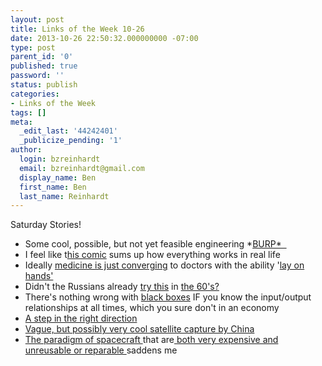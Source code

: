 ```yaml
---
layout: post
title: Links of the Week 10-26
date: 2013-10-26 22:50:32.000000000 -07:00
type: post
parent_id: '0'
published: true
password: ''
status: publish
categories:
- Links of the Week
tags: []
meta:
  _edit_last: '44242401'
  _publicize_pending: '1'
author:
  login: bzreinhardt
  email: bzreinhardt@gmail.com
  display_name: Ben
  first_name: Ben
  last_name: Reinhardt
---
```

<p>Saturday Stories!</p>
<ul>
<li>Some cool, possible, but not yet feasible engineering *<a href="http://in.reuters.com/article/2013/10/20/argentina-cows-gas-idINDEE99J07D20131020" target="_blank">BURP*  </a></li>
<li>I feel like t<a href="http://www.smbc-comics.com/index.php?db=comics&amp;id=3152" target="_blank">his comic</a> sums up how everything works in real life</li>
<li>Ideally <a href="http://www.bbc.co.uk/news/health-24579402" target="_blank">medicine is just converging</a> to doctors with the ability '<a href="http://www.wowhead.com/spell=633/" target="_blank">lay on hands'</a></li>
<li>Didn't the Russians already <a href="http://www.space.com/23320-japan-test-fires-space-cannon-hayabusa2.html" target="_blank">try this</a> in <a href="http://en.wikipedia.org/wiki/Almaz" target="_blank">the 60's?</a></li>
<li>There's nothing wrong with <a href="http://cafehayek.com/2013/10/black-box-macro.html" target="_blank">black boxes</a> IF you know the input/output relationships at all times, which you sure don't in an economy</li>
<li><a href="http://marblar.com/nasa" target="_blank">A step in the right direction</a></li>
<li><a href="http://www.spacepolicyonline.com/news/did-china-succeed-in-capturing-one-of-its-own-satellites" target="_blank">Vague, but possibly very cool satellite capture by China</a></li>
<li><a href="http://www.space.com/23297-planck-space-observatory-time-machine-shutdown.html" target="_blank">The paradigm of spacecraft </a>that are<a href="http://www.space.com/23310-europe-goce-satellite-fall-earth.html" target="_blank"> both very expensive and unreusable or reparable </a>saddens me</li>
</ul>
<p>&nbsp;</p>
